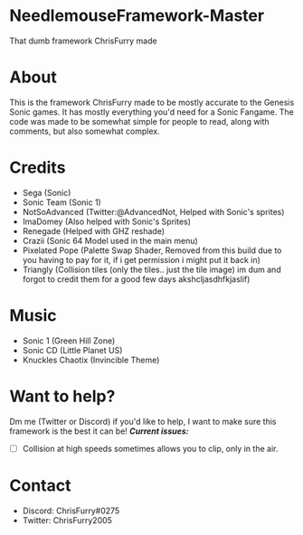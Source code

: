 # NeedlemouseFramework-Master
 That dumb framework ChrisFurry made

# About
This is the framework ChrisFurry made to be mostly accurate to the Genesis Sonic games. 
It has mostly everything you'd need for a Sonic Fangame. 
The code was made to be somewhat simple for people to read, along with comments, but also somewhat complex. 
# Credits
* Sega (Sonic)
* Sonic Team (Sonic 1)
* NotSoAdvanced (Twitter:@AdvancedNot, Helped with Sonic's sprites)
* ImaDomey (Also helped with Sonic's Sprites)
* Renegade (Helped with GHZ reshade)
* Crazii (Sonic 64 Model used in the main menu)
* Pixelated Pope (Palette Swap Shader, Removed from this build due to you having to pay for it, if i get permission i might put it back in)
* Triangly (Collision tiles (only the tiles.. just the tile image) im dum and forgot to credit them for a good few days akshcljasdhfkjaslif)
# Music
* Sonic 1 (Green Hill Zone)
* Sonic CD (Little Planet US)
* Knuckles Chaotix (Invincible Theme)
# Want to help?
Dm me (Twitter or Discord) if you'd like to help, I want to make sure this framework is the best it can be!
***Current issues:***
- [ ] Collision at high speeds sometimes allows you to clip, only in the air.
# Contact
* Discord: ChrisFurry#0275
* Twitter: ChrisFurry2005
